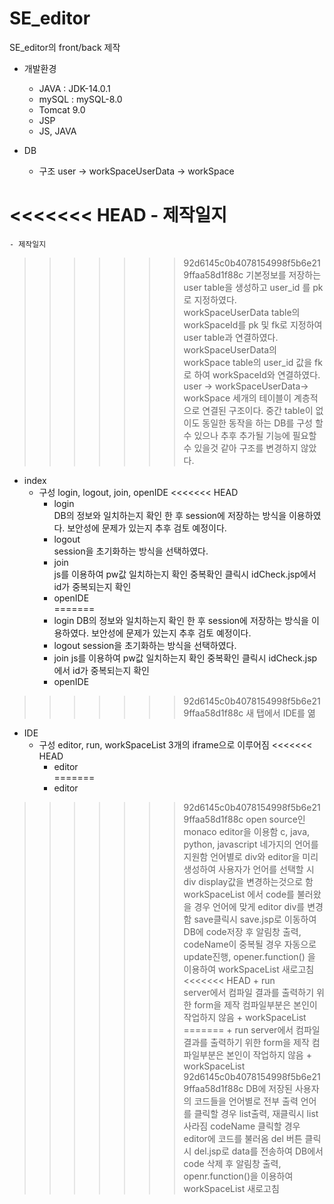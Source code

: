 # SE_editor

SE_editor의 front/back 제작

* 개발환경
    - JAVA : JDK-14.0.1
    - mySQL : mySQL-8.0
    - Tomcat 9.0
    - JSP 
    - JS, JAVA

* DB 
    - 구조
        user -> workSpaceUserData -> workSpace
    
<<<<<<< HEAD
    - 제작일지   
=======
    - 제작일지
>>>>>>> 92d6145c0b4078154998f5b6e219ffaa58d1f88c
        기본정보를 저장하는 user table을 생성하고 user_id 를 pk로 지정하였다.
        workSpaceUserData table의 workSpaceId를 pk 및 fk로 지정하여 user table과 연결하였다.
        workSpaceUserData의 workSpace table의 user_id 값을 fk로 하여 workSpaceId와 연결하였다.
        user -> workSpaceUserData-> workSpace 세개의 테이블이 계층적으로 연결된 구조이다.
        중간 table이 없이도 동일한 동작을 하는 DB를 구성 할 수 있으나 추후 추가될 기능에 필요할 수 있을것 같아 구조를 변경하지 않았다.

* index
    - 구성
        login, logout, join, openIDE
<<<<<<< HEAD
        + login   
            DB의 정보와 일치하는지 확인 한 후 session에 저장하는 방식을 이용하였다.
            보안성에 문제가 있는지 추후 검토 예정이다.
        + logout   
            session을 초기화하는 방식을 선택하였다.
        + join   
            js를 이용하여 pw값 일치하는지 확인
            중복확인 클릭시 idCheck.jsp에서 id가 중복되는지 확인
        + openIDE   
=======
        + login
            DB의 정보와 일치하는지 확인 한 후 session에 저장하는 방식을 이용하였다.
            보안성에 문제가 있는지 추후 검토 예정이다.
        + logout
            session을 초기화하는 방식을 선택하였다.
        + join
            js를 이용하여 pw값 일치하는지 확인
            중복확인 클릭시 idCheck.jsp에서 id가 중복되는지 확인
        + openIDE
>>>>>>> 92d6145c0b4078154998f5b6e219ffaa58d1f88c
            새 탭에서 IDE를 엶

* IDE
    - 구성
        editor, run, workSpaceList 3개의 iframe으로 이루어짐
<<<<<<< HEAD
        + editor   
=======
        + editor
>>>>>>> 92d6145c0b4078154998f5b6e219ffaa58d1f88c
            open source인 monaco editor을 이용함
            c, java, python, javascript 네가지의 언어를 지원함
            언어별로 div와 editor을 미리 생성하여 사용자가 언어를 선택할 시 div display값을 변경하는것으로 함
            workSpaceList 에서 code를 불러왔을 경우 언어에 맞게 editor div를 변경함
            save클릭시 save.jsp로 이동하여 DB에 code저장 후 알림창 출력, codeName이 중복될 경우 자동으로 update진행, opener.function() 을 이용하여 workSpaceList 새로고침
<<<<<<< HEAD
        + run   
            server에서 컴파일 결과를 출력하기 위한 form을 제작
            컴파일부분은 본인이 작업하지 않음
        + workSpaceList   
=======
        + run
            server에서 컴파일 결과를 출력하기 위한 form을 제작
            컴파일부분은 본인이 작업하지 않음
        + workSpaceList
>>>>>>> 92d6145c0b4078154998f5b6e219ffaa58d1f88c
            DB에 저장된 사용자의 코드들을 언어별로 전부 출력
            언어를 클릭할 경우 list출력, 재클릭시 list 사라짐
            codeName 클릭할 경우 editor에 코드를 불러옴
            del 버튼 클릭시 del.jsp로 data를 전송하여 DB에서 code 삭제 후 알림창 출력, openr.function()을 이용하여 workSpaceList 새로고침